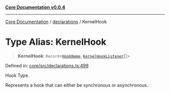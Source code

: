 [**Core Documentation v0.0.4**](../../README.md)

***

[Core Documentation](../../modules.md) / [declarations](../README.md) / KernelHook

# Type Alias: KernelHook

> **KernelHook**: `Record`\<[`HookName`](HookName.md), [`KernelHookListener`](KernelHookListener.md)[]\>

Defined in: [core/src/declarations.ts:499](https://github.com/stonemjs/core/blob/8c14a336c794eb98d8513b950cb1c2786962eaaf/src/declarations.ts#L499)

Hook Type.

Represents a hook that can either be synchronous or asynchronous.
